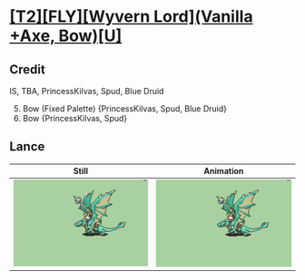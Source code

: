 # [\[T2\]\[FLY\]\[Wyvern Lord\]\(Vanilla +Axe, Bow\)\[U\]](../)

## Credit

IS, TBA, PrincessKilvas, Spud, Blue Druid

5. Bow (Fixed Palette) {PrincessKilvas, Spud, Blue Druid}
5. Bow {PrincessKilvas, Spud}
	
## Lance

| Still | Animation |
| :---: | :-------: |
| ![Lance still](./Lance_000.png) | ![Lance animation](./Lance.gif) |
